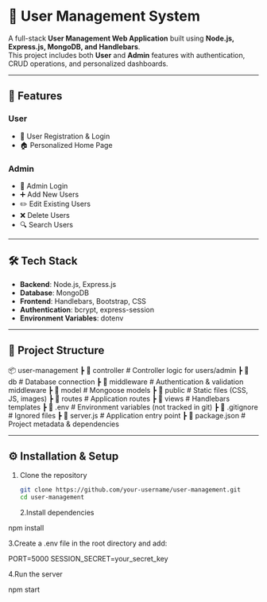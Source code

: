 # 👥 User Management System

A full-stack **User Management Web Application** built using **Node.js, Express.js, MongoDB, and Handlebars**.  
This project includes both **User** and **Admin** features with authentication, CRUD operations, and personalized dashboards.

---

## 🚀 Features

### User

- 🔑 User Registration & Login
- 🏠 Personalized Home Page

### Admin

- 🔑 Admin Login
- ➕ Add New Users
- ✏️ Edit Existing Users
- ❌ Delete Users
- 🔍 Search Users

---

## 🛠️ Tech Stack

- **Backend**: Node.js, Express.js
- **Database**: MongoDB
- **Frontend**: Handlebars, Bootstrap, CSS
- **Authentication**: bcrypt, express-session
- **Environment Variables**: dotenv

---

## 📂 Project Structure

📦 user-management
┣ 📂 controller # Controller logic for users/admin
┣ 📂 db # Database connection
┣ 📂 middleware # Authentication & validation middleware
┣ 📂 model # Mongoose models
┣ 📂 public # Static files (CSS, JS, images)
┣ 📂 routes # Application routes
┣ 📂 views # Handlebars templates
┣ 📜 .env # Environment variables (not tracked in git)
┣ 📜 .gitignore # Ignored files
┣ 📜 server.js # Application entry point
┣ 📜 package.json # Project metadata & dependencies

---

## ⚙️ Installation & Setup

1. Clone the repository
   ```bash
   git clone https://github.com/your-username/user-management.git
   cd user-management
   ```
   2.Install dependencies

npm install

3.Create a .env file in the root directory and add:

PORT=5000
SESSION_SECRET=your_secret_key

4.Run the server

npm start
